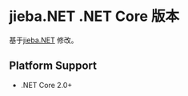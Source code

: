 # jieba.NET .NET Core 版本

基于[jieba.NET](https://github.com/anderscui/jieba.NET) 修改。

## Platform Support

* .NET Core 2.0+
